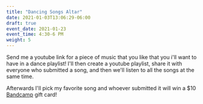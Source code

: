 ```yaml
---
title: "Dancing Songs Altar"
date: 2021-01-03T13:06:29-06:00
draft: true
event_date: 2021-01-23
event_time: 4:30-6 PM
weight: 5
---
```




Send me a youtube link for a piece of music that you like that you i'll want to have in a dance playlist!  I'll then create a youtube playlist, share it with everyone who submitted a song, and then we'll listen to all the songs at the same time.

Afterwards I'll pick my favorite song and whoever submitted it will win a $10 [Bandcamp](https://bandcamp.com/) gift card!